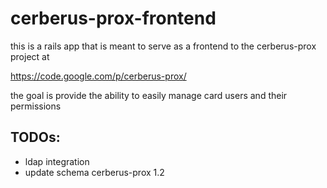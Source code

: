 # cerberus-prox-frontend

this is a rails app that is meant to serve as a frontend to the 
cerberus-prox project at

https://code.google.com/p/cerberus-prox/

the goal is provide the ability to easily manage card users
and their permissions

## TODOs:

- ldap integration
- update schema cerberus-prox 1.2
